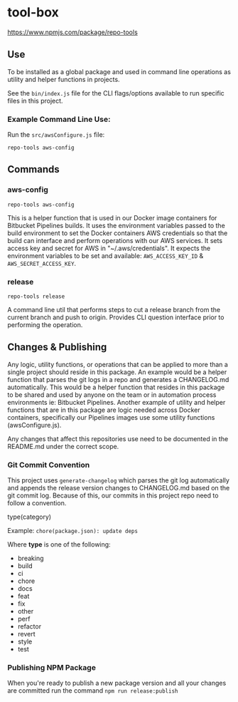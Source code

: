 # tool-box

https://www.npmjs.com/package/repo-tools

## Use

To be installed as a global package and used in command line operations
as utility and helper functions in projects.

See the `bin/index.js` file for the CLI flags/options available to run
specific files in this project.

### Example Command Line Use:

Run the `src/awsConfigure.js` file:
```
repo-tools aws-config
```

## Commands

### aws-config
```
repo-tools aws-config
```
This is a helper function that is used in our Docker image containers
for Bitbucket Pipelines builds. It uses the environment variables
passed to the build environment to set the Docker containers AWS
credentials so that the build can interface and perform operations with
our AWS services. It sets access key and secret for AWS in
"~/.aws/credentials". It expects the environment variables to be set
and available: `AWS_ACCESS_KEY_ID` & `AWS_SECRET_ACCESS_KEY`.

### release
```
repo-tools release
```
A command line util that performs steps to cut a release branch
from the current branch and push to origin. Provides CLI question
interface prior to performing the operation.

## Changes & Publishing

Any logic, utility functions, or operations that can be applied to
more than a single project should reside in this package. An example
would be a helper function that parses the git logs in a repo and
generates a CHANGELOG.md automatically. This would be a helper function
that resides in this package to be shared and used by anyone on the team
or in automation process environments ie: Bitbucket Pipelines. Another
example of utility and helper functions that are in this package are
logic needed across Docker containers, specifically our Pipelines
images use some utility functions (awsConfigure.js).

Any changes that affect this repositories use need to be documented in
the README.md under the correct scope.

### Git Commit Convention

This project uses `generate-changelog` which parses the git log
automatically and appends the release version changes to CHANGELOG.md
based on the git commit log. Because of this, our commits in this
project repo need to follow a convention.

type(category)

Example: `chore(package.json): update deps`

Where **type** is one of the following:

- breaking
- build
- ci
- chore
- docs
- feat
- fix
- other
- perf
- refactor
- revert
- style
- test

### Publishing NPM Package

When you're ready to publish a new package version and all your
changes are committed run the command `npm run release:publish`